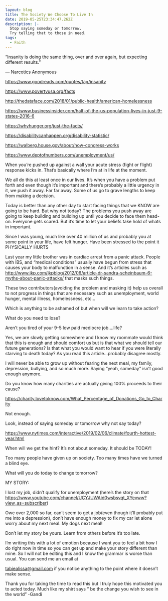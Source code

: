 ```yaml
---
layout: blog
title: The Society We Choose To Live In
date: 2019-05-25T23:34:47.262Z
description: |-
  Stop saying someday or tomorrow. 
  Try telling that to those in need.
tags:
  - Faith
---
```

“Insanity is doing the same thing, over and over again, but expecting different results.” 

― Narcotics Anonymous

https://www.goodreads.com/quotes/tag/insanity







https://www.povertyusa.org/facts

http://thedataface.com/2018/01/public-health/american-homelessness

https://www.businessinsider.com/half-of-the-us-population-lives-in-just-9-states-2016-6

https://whyhunger.org/just-the-facts/

https://disabilitycanhappen.org/disability-statistic/

https://walberg.house.gov/about/how-congress-works

https://www.deptofnumbers.com/unemployment/us/







When you’re pushed up against a wall your acute stress (fight or flight) response kicks in. That’s basically where I’m at in life at the moment.



We all do this at least once in our lives. It’s when you have a problem put forth and even though it’s important and there’s probably a little urgency in it, we push it away. Far far away. Some of us go to grave lengths to keep from making a decision.



Today is better than any other day to start facing things that we KNOW are going to be hard. But why not today? The problems you push away are going to keep building and building up until you decide to face them head-on. Everyone gets scared. But it’s time to let your beliefs take hold of whats in important.







Since I was young, much like over 40 million of us and probably you at some point in your life, have felt hunger. Have been stressed to the point it PHYSICALLY HURTS



Last year my little brother was in cardiac arrest from a panic attack. People with IBS, and “medical conditions” usually have begun from stress that causes your body to malfunction in a sense. And it’s articles such as http://www.jkp.com/jkpblog/2012/06/article-dr-sandra-scheinbaum-6-myths-about-panic-attacks/ that masks such things. 





These two contributors(avoiding the problem and masking it) help us overall to not progress in things that are necessary such as unemployment, world hunger, mental illness, homelessness, etc…



Which is anything to be ashamed of but when will we learn to take action?

What do you need to lose?





Aren’t you tired of your 9-5 low paid mediocre job….life?



Yes, we are slowly getting somewhere and I know my roommate would think that this is enough and should comfort us but is that what we should tell our future generations? Is that what you would want to hear if you were literally starving to death today? As you read this article...probably disagree mostly.



I will never be able to grow up without fearing the next meal, my family, depression, bullying, and so much more. Saying “yeah, someday” isn’t good enough anymore.



Do you know how many charities are actually giving 100% proceeds to their cause? 

https://charity.lovetoknow.com/What_Percentage_of_Donations_Go_to_Charity





Not enough. 



Look, instead of saying someday or tomorrow why not say today?





https://www.nytimes.com/interactive/2019/02/06/climate/fourth-hottest-year.html







When will we get the hint? It’s not about someday. It should be TODAY!





Too many people have given up on society. Too many times have we turned a blind eye. 







What will you do today to change tomorrow?









MY STORY:



I lost my job, didn’t qualify for unemployment (here’s the story on that https://www.youtube.com/channel/UCYJUWAid0wsbsvqt_XYevww?view_as=subscriber)

Owe over 2,000 so far, can’t seem to get a job(even though it’ll probably put me into a depression), don’t have enough money to fix my car let alone worry about my next meal. My dogs next meal!

Don’t let my story be yours. Learn from others before it’s too late.









I’m writing this with a lot of emotion because I want you to feel a bit how I do right now in time so you can get up and make your story different than mine. So I will not be editing this and I know the grammar is worse than usual. You can send me an email at   

tabiealissa@gmail.com if you notice anything to the point where it doesn’t make sense.



Thank you for taking the time to read this but I truly hope this motivated you to acted today. Much like my shirt says “ be the change you wish to see in the world” -Gandi
